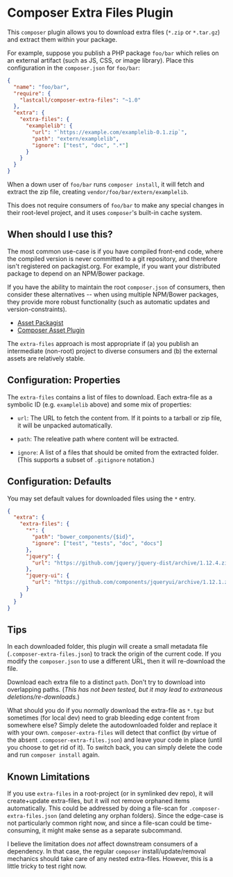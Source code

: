 Composer Extra Files Plugin
===========================

This `composer` plugin allows you to download extra files (`*.zip` or `*.tar.gz`) and extract them within your package.

For example, suppose you publish a PHP package `foo/bar` which relies on an external artifact (such as JS, CSS, or image library). Place this configuration in the `composer.json` for `foo/bar`:

```json
{
  "name": "foo/bar",
  "require": {
    "lastcall/composer-extra-files": "~1.0"
  },
  "extra": {
    "extra-files": {
      "examplelib": {
        "url": "`https://example.com/examplelib-0.1.zip`",
        "path": "extern/examplelib",
        "ignore": ["test", "doc", ".*"]
      }
    }
  }
}
```

When a down user of `foo/bar` runs `composer install`, it will fetch and extract the zip file, creating `vendor/foo/bar/extern/examplelib`. 

This does not require consumers of `foo/bar` to make any special changes in their root-level project, and it uses `composer`'s built-in cache system.

## When should I use this?

The most common use-case is if you have compiled front-end code, where the compiled version is never committed to a git repository, and therefore isn't registered on packagist.org.  For example, if you want your distributed package to depend on an NPM/Bower package.

If you have the ability to maintain the root `composer.json` of consumers, then consider these alternatives -- when using multiple NPM/Bower packages, they provide more robust functionality (such as automatic updates and version-constraints).

* [Asset Packagist](https://asset-packagist.org/)
* [Composer Asset Plugin](https://github.com/fxpio/composer-asset-plugin)

The `extra-files` approach is most appropriate if (a) you publish an intermediate (non-root) project to diverse consumers and (b) the external assets are relatively stable.

## Configuration: Properties

The `extra-files` contains a list of files to download. Each extra-file as a symbolic ID (e.g. `examplelib` above) and some mix of properties:

* `url`: The URL to fetch the content from.  If it points to a tarball or zip file, it will be unpacked automatically.

* `path`: The releative path where content will be extracted.

* `ignore`: A list of a files that should be omited from the extracted folder. (This supports a subset of `.gitignore` notation.)

## Configuration: Defaults

You may set default values for downloaded files using the `*` entry.

```json
{
  "extra": {
    "extra-files": {
      "*": {
        "path": "bower_components/{$id}",
        "ignore": ["test", "tests", "doc", "docs"]
      },
      "jquery": {
        "url": "https://github.com/jquery/jquery-dist/archive/1.12.4.zip"
      },
      "jquery-ui": {
        "url": "https://github.com/components/jqueryui/archive/1.12.1.zip"
      }
    }
  }
}
```

## Tips

In each downloaded folder, this plugin will create a small metadata file (`.composer-extra-files.json`) to track the origin of the current code. If you modify the `composer.json` to use a different URL, then it will re-download the file.

Download each extra file to a distinct `path`. Don't try to download into overlapping paths. (*This has not been tested, but it may lead to extraneous deletions/re-downloads.*)

What should you do if you *normally* download the extra-file as `*.tgz` but sometimes (for local dev) need to grab bleeding edge content from somewhere else?  Simply delete the autodownloaded folder and replace it with your own.  `composer-extra-files` will detect that conflict (by virtue of the absent `.composer-extra-files.json`) and leave your code in place (until you choose to get rid of it). To switch back, you can simply delete the code and run `composer install` again.

## Known Limitations

If you use `extra-files` in a root-project (or in symlinked dev repo), it will create+update extra-files, but it will not remove orphaned items automatically.  This could be addressed by doing a file-scan for `.composer-extra-files.json` (and deleting any orphan folders).  Since the edge-case is not particularly common right now, and since a file-scan could be time-consuming, it might make sense as a separate subcommand.

I believe the limitation does *not* affect downstream consumers of a dependency. In that case, the regular `composer` install/update/removal mechanics should take care of any nested extra-files. However, this is a little tricky to test right now.
